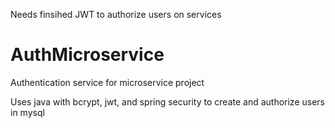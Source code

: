 Needs finsihed JWT to authorize users on services

# AuthMicroservice

Authentication service for microservice project

Uses java with bcrypt, jwt, and spring security to create and authorize users in mysql
